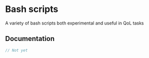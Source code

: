 # Bash scripts

A variety of bash scripts both experimental and useful in QoL tasks

## Documentation

```cpp
// Not yet
```

